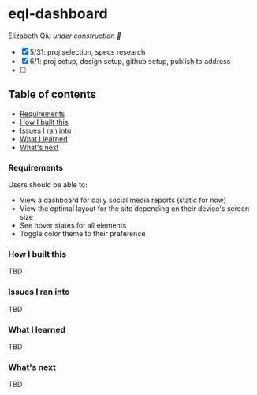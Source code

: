 # eql-dashboard
Elizabeth Qiu
_under construction :construction:_

- [x] 5/31: proj selection, specs research
- [x] 6/1: proj setup, design setup, github setup, publish to address
- [ ] 
 
## Table of contents
- [Requirements](#requirements)
- [How I built this](#how-i-built-this)
- [Issues I ran into](#issues-i-ran-into)
- [What I learned](#what-i-learned)
- [What's next](#whats-next)

### Requirements

Users should be able to:

- View a dashboard for daily social media reports (static for now)
- View the optimal layout for the site depending on their device's screen size
- See hover states for all elements
- Toggle color theme to their preference

### How I built this

TBD

### Issues I ran into

TBD

### What I learned

TBD

### What's next

TBD
